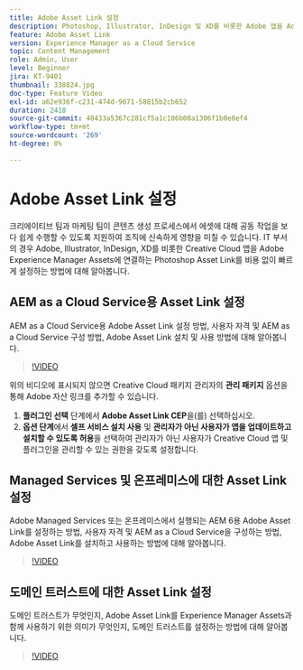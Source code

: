 ```yaml
---
title: Adobe Asset Link 설정
description: Photoshop, Illustrator, InDesign 및 XD를 비롯한 Adobe 앱을 Adobe Experience Manager Assets에 연결하는 Creative Cloud Asset Link를 무료로 설정하는 방법에 대해 알아봅니다.
feature: Adobe Asset Link
version: Experience Manager as a Cloud Service
topic: Content Management
role: Admin, User
level: Beginner
jira: KT-9401
thumbnail: 338824.jpg
doc-type: Feature Video
exl-id: a62e936f-c231-474d-9671-58815b2cb652
duration: 2418
source-git-commit: 48433a5367c281cf5a1c106b08a1306f1b0e8ef4
workflow-type: tm+mt
source-wordcount: '269'
ht-degree: 0%

---
```


# Adobe Asset Link 설정

크리에이티브 팀과 마케팅 팀이 콘텐츠 생성 프로세스에서 에셋에 대해 공동 작업을 보다 쉽게 수행할 수 있도록 지원하여 조직에 신속하게 영향을 미칠 수 있습니다. IT 부서의 경우 Adobe, Illustrator, InDesign, XD를 비롯한 Creative Cloud 앱을 Adobe Experience Manager Assets에 연결하는 Photoshop Asset Link를 비용 없이 빠르게 설정하는 방법에 대해 알아봅니다.

## AEM as a Cloud Service용 Asset Link 설정

AEM as a Cloud Service용 Adobe Asset Link 설정 방법, 사용자 자격 및 AEM as a Cloud Service 구성 방법, Adobe Asset Link 설치 및 사용 방법에 대해 알아봅니다.

>[!VIDEO](https://video.tv.adobe.com/v/338824?quality=12&learn=on)

위의 비디오에 표시되지 않으면 Creative Cloud 패키지 관리자의 __관리 패키지__ 옵션을 통해 Adobe 자산 링크를 추가할 수 있습니다.

1. __플러그인 선택__ 단계에서 __Adobe Asset Link CEP__&#x200B;을(를) 선택하십시오.
2. __옵션 단계__&#x200B;에서 __셀프 서비스 설치 사용__ 및 __관리자가 아닌 사용자가 앱을 업데이트하고 설치할 수 있도록 허용__&#x200B;을 선택하여 관리자가 아닌 사용자가 Creative Cloud 앱 및 플러그인을 관리할 수 있는 권한을 갖도록 설정합니다.

## Managed Services 및 온프레미스에 대한 Asset Link 설정

Adobe Managed Services 또는 온프레미스에서 실행되는 AEM 6용 Adobe Asset Link를 설정하는 방법, 사용자 자격 및 AEM as a Cloud Service을 구성하는 방법, Adobe Asset Link를 설치하고 사용하는 방법에 대해 알아봅니다.

>[!VIDEO](https://video.tv.adobe.com/v/338823?quality=12&learn=on)


## 도메인 트러스트에 대한 Asset Link 설정

도메인 트러스트가 무엇인지, Adobe Asset Link를 Experience Manager Assets과 함께 사용하기 위한 의미가 무엇인지, 도메인 트러스트를 설정하는 방법에 대해 알아봅니다.

>[!VIDEO](https://video.tv.adobe.com/v/338825?quality=12&learn=on)
